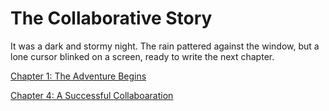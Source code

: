 # The Collaborative Story

It was a dark and stormy night. The rain pattered against the window, but a lone cursor blinked on a screen, ready to write the next chapter.

[Chapter 1: The Adventure Begins](./chapter_1.py)

[Chapter 4: A Successful Collaboaration](./chapter_4.py)